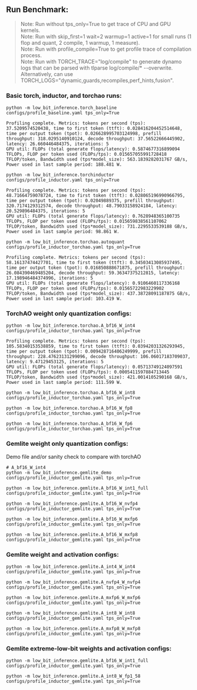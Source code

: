 ## Run Benchmark:
> Note: Run without tps_only=True to get trace of CPU and GPU kernels.      
> Note: Run with skip_first=1 wait=2 warmup=1 active=1 for small runs (1 flop and quant, 2 compile, 1 warmup, 1 measure).      
> Note: Run with profile_compile=True to get profile trace of compilation process.      
> Note: Run with TORCH_TRACE="log/compile" to generate dynamo logs that can be parsed with tlparse log/compile/* --overwrite. Alternatively, can use TORCH_LOGS="dynamic,guards,recompiles,perf_hints,fusion".      

### Basic torch, inductor, and torchao runs:
```
python -m low_bit_inference.torch_baseline configs/profile_baseline.yaml tps_only=True

Profiling complete. Metrics: tokens per second (tps): 37.5209574520438, time to first token (ttft): 0.028416204452514648, time per output token (tpot): 0.026628995703124998, prefill throughput: 318.0295140910124, decode throughput: 37.56522666445902, latency: 26.660446484375, iterations: 5
GPU util: FLOPs (total generate flops/latency): 0.5874677316899094 TFLOPs, FLOP per token used (FLOPs/tps): 0.015657055991728418 TFLOP/token, Bandwidth used (tps*model_size): 563.1839282031767 GB/s, Power used in last sample period: 188.481 W.
```

```
python -m low_bit_inference.torchinductor configs/profile_inductor.yaml tps_only=True

Profiling complete. Metrics: tokens per second (tps): 48.71664759078724, time to first token (ttft): 0.028065196990966795, time per output token (tpot): 0.02049889375, prefill throughput: 320.7174129312574, decode throughput: 48.79033158924184, latency: 20.529896484375, iterations: 5
GPU util: FLOPs (total generate flops/latency): 0.7628948365100735 TFLOPs, FLOP per token used (FLOPs/tps): 0.015659838561107062 TFLOP/token, Bandwidth used (tps*model_size): 731.2295533539188 GB/s, Power used in last sample period: 98.861 W.
```

```
python -m low_bit_inference.torchao.autoquant configs/profile_inductor_torchao.yaml tps_only=True

Profiling complete. Metrics: tokens per second (tps): 58.16137474427701, time to first token (ttft): 0.34503413085937495, time per output token (tpot): 0.016850888671875, prefill throughput: 26.084390469485204, decode throughput: 59.36347375212815, latency: 17.198946484374996, iterations: 5
GPU util: FLOPs (total generate flops/latency): 0.9106460117336168 TFLOPs, FLOP per token used (FLOPs/tps): 0.01565722983229902 TFLOP/token, Bandwidth used (tps*model_size): 437.38728091187875 GB/s, Power used in last sample period: 103.419 W.
```

### TorchAO weight only quantization configs:
```
python -m low_bit_inference.torchao.A_bf16_W_int4 configs/profile_inductor_torchao.yaml tps_only=True

Profiling complete. Metrics: tokens per second (tps): 105.58340153538859, time to first token (ttft): 0.03942031326293945, time per output token (tpot): 0.009428716406249999, prefill throughput: 228.47623131299096, decode throughput: 106.06017183709037, latency: 9.47129453125, iterations: 5
GPU util: FLOPs (total generate flops/latency): 0.05713749124097591 TFLOPs, FLOP per token used (FLOPs/tps): 0.0005411597884713445 TFLOP/token, Bandwidth used (tps*model_size): 421.0014105290168 GB/s, Power used in last sample period: 111.599 W.
```

```
python -m low_bit_inference.torchao.A_bf16_W_int8 configs/profile_inductor_torchao.yaml tps_only=True
```

```
python -m low_bit_inference.torchao.A_bf16_W_fp8 configs/profile_inductor_torchao.yaml tps_only=True
```

```
python -m low_bit_inference.torchao.A_bf16_W_fp6 configs/profile_inductor_torchao.yaml tps_only=True
```

### Gemlite weight only quantization configs:
Demo file and/or sanity check to compare with torchAO
```
# A_bf16_W_int4
python -m low_bit_inference.gemlite_demo configs/profile_inductor_gemlite.yaml tps_only=True
```

```
python -m low_bit_inference.gemlite.A_bf16_W_int1_full configs/profile_inductor_gemlite.yaml tps_only=True
```

```
python -m low_bit_inference.gemlite.A_bf16_W_nvfp4 configs/profile_inductor_gemlite.yaml tps_only=True
```

```
python -m low_bit_inference.gemlite.A_bf16_W_mxfp6 configs/profile_inductor_gemlite.yaml tps_only=True
```

```
python -m low_bit_inference.gemlite.A_bf16_W_mxfp8 configs/profile_inductor_gemlite.yaml tps_only=True
```

### Gemlite weight and activation configs:
```
python -m low_bit_inference.gemlite.A_int4_W_int4 configs/profile_inductor_gemlite.yaml tps_only=True
```

```
python -m low_bit_inference.gemlite.A_nvfp4_W_nvfp4 configs/profile_inductor_gemlite.yaml tps_only=True
```

```
python -m low_bit_inference.gemlite.A_mxfp6_W_mxfp6 configs/profile_inductor_gemlite.yaml tps_only=True
```

```
python -m low_bit_inference.gemlite.A_int8_W_int8 configs/profile_inductor_gemlite.yaml tps_only=True
```

```
python -m low_bit_inference.gemlite.A_mxfp8_W_mxfp8 configs/profile_inductor_gemlite.yaml tps_only=True
```

### Gemlite extreme-low-bit weights and activation configs:
```
python -m low_bit_inference.gemlite.A_bf16_W_int1_full configs/profile_inductor_gemlite.yaml tps_only=True
```

```
python -m low_bit_inference.gemlite.A_int8_W_fp1_58 configs/profile_inductor_gemlite.yaml tps_only=True
```